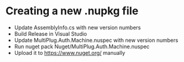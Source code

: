 # Creating a new .nupkg file

* Update AssemblyInfo.cs with new version numbers
* Build Release in Visual Studio
* Update MultiPlug.Auth.Machine.nuspec with new version numbers
* Run nuget pack Nuget/MultiPlug.Auth.Machine.nuspec
* Upload it to https://www.nuget.org/ manually